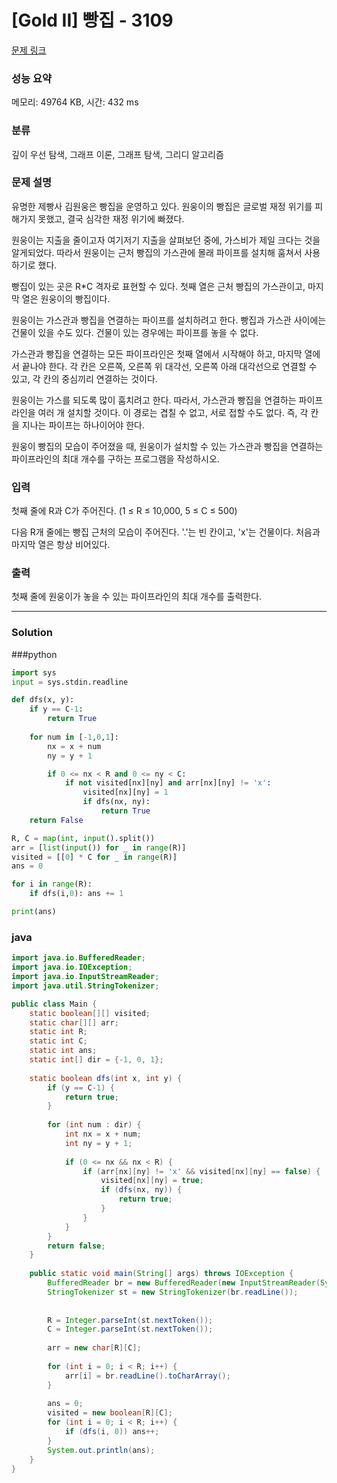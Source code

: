 # [Gold II] 빵집 - 3109 

[문제 링크](https://www.acmicpc.net/problem/3109) 

### 성능 요약

메모리: 49764 KB, 시간: 432 ms

### 분류

깊이 우선 탐색, 그래프 이론, 그래프 탐색, 그리디 알고리즘

### 문제 설명

<p>유명한 제빵사 김원웅은 빵집을 운영하고 있다. 원웅이의 빵집은 글로벌 재정 위기를 피해가지 못했고, 결국 심각한 재정 위기에 빠졌다.</p>

<p>원웅이는 지출을 줄이고자 여기저기 지출을 살펴보던 중에, 가스비가 제일 크다는 것을 알게되었다. 따라서 원웅이는 근처 빵집의 가스관에 몰래 파이프를 설치해 훔쳐서 사용하기로 했다.</p>

<p>빵집이 있는 곳은 R*C 격자로 표현할 수 있다. 첫째 열은 근처 빵집의 가스관이고, 마지막 열은 원웅이의 빵집이다.</p>

<p>원웅이는 가스관과 빵집을 연결하는 파이프를 설치하려고 한다. 빵집과 가스관 사이에는 건물이 있을 수도 있다. 건물이 있는 경우에는 파이프를 놓을 수 없다.</p>

<p>가스관과 빵집을 연결하는 모든 파이프라인은 첫째 열에서 시작해야 하고, 마지막 열에서 끝나야 한다. 각 칸은 오른쪽, 오른쪽 위 대각선, 오른쪽 아래 대각선으로 연결할 수 있고, 각 칸의 중심끼리 연결하는 것이다.</p>

<p>원웅이는 가스를 되도록 많이 훔치려고 한다. 따라서, 가스관과 빵집을 연결하는 파이프라인을 여러 개 설치할 것이다. 이 경로는 겹칠 수 없고, 서로 접할 수도 없다. 즉, 각 칸을 지나는 파이프는 하나이어야 한다.</p>

<p>원웅이 빵집의 모습이 주어졌을 때, 원웅이가 설치할 수 있는 가스관과 빵집을 연결하는 파이프라인의 최대 개수를 구하는 프로그램을 작성하시오.</p>

### 입력 

 <p>첫째 줄에 R과 C가 주어진다. (1 ≤ R ≤ 10,000, 5 ≤ C ≤ 500)</p>

<p>다음 R개 줄에는 빵집 근처의 모습이 주어진다. '.'는 빈 칸이고, 'x'는 건물이다. 처음과 마지막 열은 항상 비어있다.</p>

### 출력 

 <p>첫째 줄에 원웅이가 놓을 수 있는 파이프라인의 최대 개수를 출력한다.</p>

---
### Solution
###python
```python
import sys
input = sys.stdin.readline

def dfs(x, y):
    if y == C-1:
        return True
    
    for num in [-1,0,1]:
        nx = x + num
        ny = y + 1

        if 0 <= nx < R and 0 <= ny < C:
            if not visited[nx][ny] and arr[nx][ny] != 'x':
                visited[nx][ny] = 1
                if dfs(nx, ny):
                    return True
    return False

R, C = map(int, input().split())
arr = [list(input()) for _ in range(R)]
visited = [[0] * C for _ in range(R)]
ans = 0

for i in range(R):
    if dfs(i,0): ans += 1

print(ans)
```

### java
```java
import java.io.BufferedReader;
import java.io.IOException;
import java.io.InputStreamReader;
import java.util.StringTokenizer;

public class Main {
	static boolean[][] visited;
	static char[][] arr;
	static int R;
	static int C;
	static int ans;
	static int[] dir = {-1, 0, 1};
	
	static boolean dfs(int x, int y) {
		if (y == C-1) {
			return true;
		}
		
		for (int num : dir) {
			int nx = x + num;
			int ny = y + 1;
			
			if (0 <= nx && nx < R) {
				if (arr[nx][ny] != 'x' && visited[nx][ny] == false) {
					visited[nx][ny] = true;
					if (dfs(nx, ny)) {
						return true;
					}
				}
			}
		}
		return false;
	}
	
	public static void main(String[] args) throws IOException {
		BufferedReader br = new BufferedReader(new InputStreamReader(System.in));
		StringTokenizer st = new StringTokenizer(br.readLine());
		
		
		R = Integer.parseInt(st.nextToken());
		C = Integer.parseInt(st.nextToken());
		
		arr = new char[R][C];
		
		for (int i = 0; i < R; i++) {
			arr[i] = br.readLine().toCharArray();
		}
		
		ans = 0;
		visited = new boolean[R][C];
		for (int i = 0; i < R; i++) {
			if (dfs(i, 0)) ans++;
		}
		System.out.println(ans);
	}
}
```
